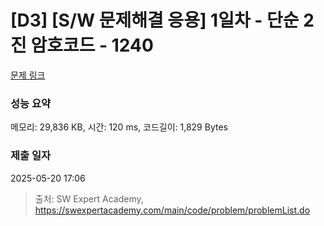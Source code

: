# [D3] [S/W 문제해결 응용] 1일차 - 단순 2진 암호코드 - 1240 

[문제 링크](https://swexpertacademy.com/main/code/problem/problemDetail.do?contestProbId=AV15FZuqAL4CFAYD) 

### 성능 요약

메모리: 29,836 KB, 시간: 120 ms, 코드길이: 1,829 Bytes

### 제출 일자

2025-05-20 17:06



> 출처: SW Expert Academy, https://swexpertacademy.com/main/code/problem/problemList.do